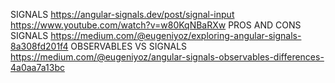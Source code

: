 SIGNALS
https://angular-signals.dev/post/signal-input
https://www.youtube.com/watch?v=w80KqNBaRXw
PROS AND CONS SIGNALS
https://medium.com/@eugeniyoz/exploring-angular-signals-8a308fd201f4
OBSERVABLES VS SIGNALS
https://medium.com/@eugeniyoz/angular-signals-observables-differences-4a0aa7a13bc
